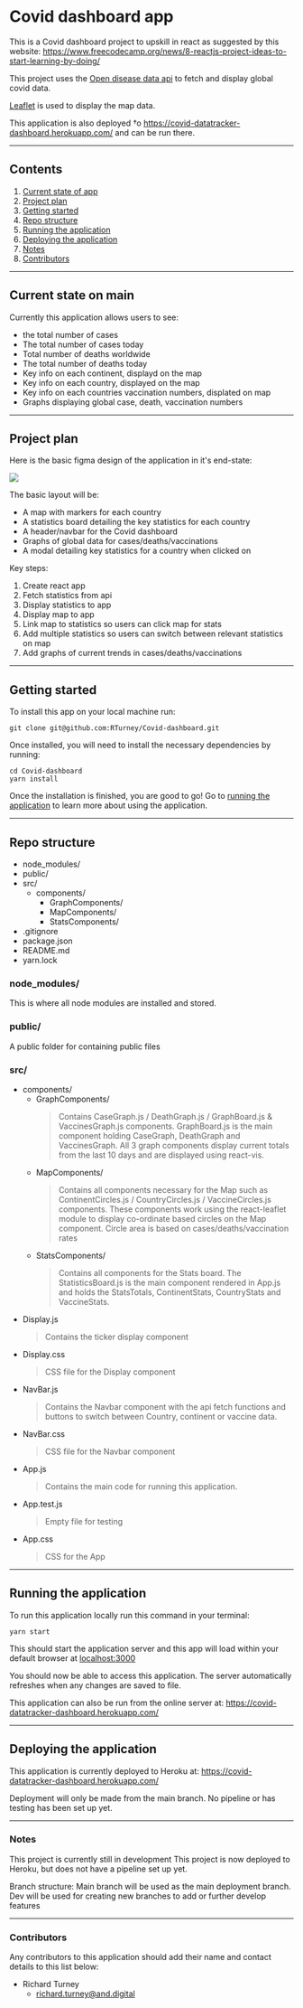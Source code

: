 # Covid dashboard app

This is a Covid dashboard project to upskill in react as suggested by this website:
https://www.freecodecamp.org/news/8-reactjs-project-ideas-to-start-learning-by-doing/

This project uses the [Open disease data api](https://disease.sh/) to fetch and display global covid data.

[Leaflet](https://leafletjs.com/index.html) is used to display the map data.

This application is also deployed †o https://covid-datatracker-dashboard.herokuapp.com/ and can be run there.

---

## Contents

1. [Current state of app](#Current-state-on-main)
2. [Project plan](#Project-plan)
3. [Getting started](#Getting-started)
4. [Repo structure](#Repo-structure)
5. [Running the application](#Running-the-application)
6. [Deploying the application](#Deploying-the-application)
7. [Notes](#Notes)
8. [Contributors](#Contributors)

---

## Current state on main

Currently this application allows users to see:

- the total number of cases
- The total number of cases today
- Total number of deaths worldwide
- The total number of deaths today
- Key info on each continent, displayd on the map
- Key info on each country, displayed on the map
- Key info on each countries vaccination numbers, displated on map
- Graphs displaying global case, death, vaccination numbers

---

## Project plan

Here is the basic figma design of the application in it's end-state:

<img src='public/Covid-dashboard.png'>

The basic layout will be:

- A map with markers for each country
- A statistics board detailing the key statistics for each country
- A header/navbar for the Covid dashboard
- Graphs of global data for cases/deaths/vaccinations
- A modal detailing key statistics for a country when clicked on

Key steps:

1. Create react app
2. Fetch statistics from api
3. Display statistics to app
4. Display map to app
5. Link map to statistics so users can click map for stats
6. Add multiple statistics so users can switch between relevant statistics on map
7. Add graphs of current trends in cases/deaths/vaccinations

---

## Getting started

To install this app on your local machine run:

```
git clone git@github.com:RTurney/Covid-dashboard.git
```

Once installed, you will need to install the necessary dependencies by running:

```
cd Covid-dashboard
yarn install
```

Once the installation is finished, you are good to go!
Go to [running the application](#running-the-application) to learn more about using the application.

---

## Repo structure

- node_modules/
- public/
- src/
  - components/
    - GraphComponents/
    - MapComponents/
    - StatsComponents/
- .gitignore
- package.json
- README.md
- yarn.lock

### node_modules/

This is where all node modules are installed and stored.

### public/

A public folder for containing public files

### src/

- components/
  - GraphComponents/
    > Contains CaseGraph.js / DeathGraph.js / GraphBoard.js & VaccinesGraph.js components. GraphBoard.js is the main component holding CaseGraph, DeathGraph and VaccinesGraph. All 3 graph components display current totals from the last 10 days and are displayed using react-vis.
  - MapComponents/
    > Contains all components necessary for the Map such as ContinentCircles.js / CountryCircles.js / VaccineCircles.js components. These components work using the react-leaflet module to display co-ordinate based circles on the Map component. Circle area is based on cases/deaths/vaccination rates
  - StatsComponents/
    > Contains all components for the Stats board. The StatisticsBoard.js is the main component rendered in App.js and holds the StatsTotals, ContinentStats, CountryStats and VaccineStats.
- Display.js
  > Contains the ticker display component
- Display.css
  > CSS file for the Display component
- NavBar.js
  > Contains the Navbar component with the api fetch functions and buttons to switch between Country, continent or vaccine data.
- NavBar.css
  > CSS file for the Navbar component
- App.js
  > Contains the main code for running this application.
- App.test.js
  > Empty file for testing
- App.css
  > CSS for the App

---

## Running the application

To run this application locally run this command in your terminal:

```
yarn start
```

This should start the application server and this app will load within your default browser at [localhost:3000](http://localhost:3000)

You should now be able to access this application. The server automatically refreshes when any changes are saved to file.

This application can also be run from the online server at:
https://covid-datatracker-dashboard.herokuapp.com/

---

## Deploying the application

This application is currently deployed to Heroku at:
https://covid-datatracker-dashboard.herokuapp.com/

Deployment will only be made from the main branch.
No pipeline or has testing has been set up yet.

---

### Notes

This project is currently still in development
This project is now deployed to Heroku, but does not have a pipeline set up yet.

Branch structure:
Main branch will be used as the main deployment branch.
Dev will be used for creating new branches to add or further develop features

---

### Contributors

Any contributors to this application should add their name and contact details to this list below:

- Richard Turney
  - richard.turney@and.digital
